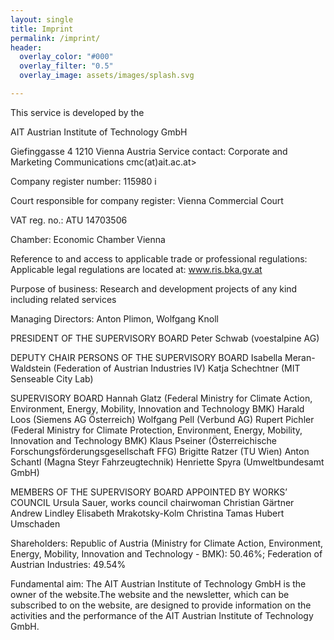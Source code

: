 ```yaml
---
layout: single
title: Imprint
permalink: /imprint/
header:
  overlay_color: "#000"
  overlay_filter: "0.5"
  overlay_image: assets/images/splash.svg

---
```

This service is developed by the

AIT Austrian Institute of Technology GmbH

Giefinggasse 4	1210 Vienna	Austria
Service contact: Corporate and Marketing Communications cmc(at)ait.ac.at>

Company register number: 115980 i

Court responsible for company register: Vienna Commercial Court

VAT reg. no.: ATU 14703506

Chamber: Economic Chamber Vienna

Reference to and access to applicable trade or professional regulations: Applicable legal regulations are located at: www.ris.bka.gv.at

Purpose of business: Research and development projects of any kind including related services

Managing Directors: Anton Plimon, Wolfgang Knoll

PRESIDENT OF THE SUPERVISORY BOARD Peter Schwab (voestalpine AG)

DEPUTY CHAIR PERSONS OF THE SUPERVISORY BOARD Isabella Meran-Waldstein (Federation of Austrian Industries IV) Katja Schechtner (MIT Senseable City Lab)

SUPERVISORY BOARD Hannah Glatz (Federal Ministry for Climate Action, Environment, Energy, Mobility, Innovation and Technology BMK) Harald Loos (Siemens AG Österreich) Wolfgang Pell (Verbund AG) Rupert Pichler (Federal Ministry for Climate Protection, Environment, Energy, Mobility, Innovation and Technology BMK) Klaus Pseiner (Österreichische Forschungsförderungsgesellschaft FFG) Brigitte Ratzer (TU Wien) Anton Schantl (Magna Steyr Fahrzeugtechnik) Henriette Spyra (Umweltbundesamt GmbH)

MEMBERS OF THE SUPERVISORY BOARD APPOINTED BY WORKS’ COUNCIL Ursula Sauer, works council chairwoman Christian Gärtner Andrew Lindley Elisabeth Mrakotsky-Kolm Christina Tamas Hubert Umschaden

Shareholders: Republic of Austria (Ministry for Climate Action, Environment, Energy, Mobility, Innovation and Technology - BMK): 50.46%; Federation of Austrian Industries: 49.54%

Fundamental aim: The AIT Austrian Institute of Technology GmbH is the owner of the website.The website and the newsletter, which can be subscribed to on the website, are designed to provide information on the activities and the performance of the AIT Austrian Institute of Technology GmbH.



